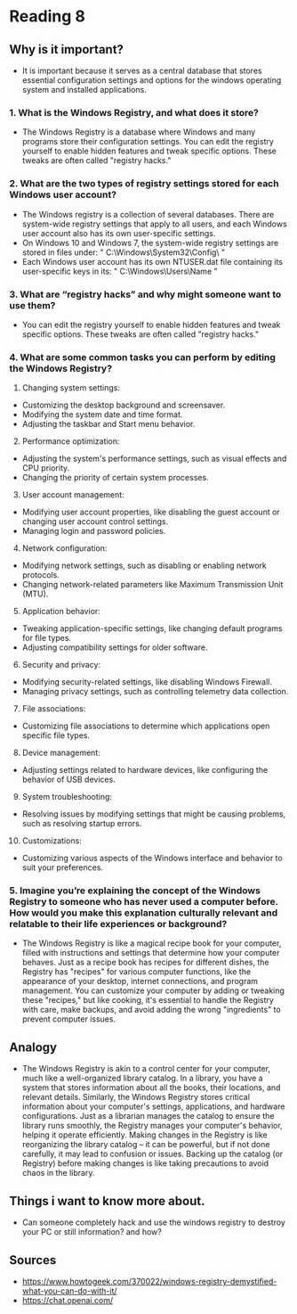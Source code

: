 # Reading 8

## Why is it important? 
- It is important because it serves as a central database that stores essential configuration settings and options for the windows operating system and installed applications.

### 1. What is the Windows Registry, and what does it store?
- The Windows Registry is a database where Windows and many programs store their configuration settings. You can edit the registry yourself to enable hidden features and tweak specific options. These tweaks are often called "registry hacks."

### 2. What are the two types of registry settings stored for each Windows user account?
- The Windows registry is a collection of several databases. There are system-wide registry settings that apply to all users, and each Windows user account also has its own user-specific settings.
- On Windows 10 and Windows 7, the system-wide registry settings are stored in files under: " C:\Windows\System32\Config\ "
- Each Windows user account has its own NTUSER.dat file containing its user-specific keys in its: " C:\Windows\Users\Name "

### 3. What are “registry hacks” and why might someone want to use them?
- You can edit the registry yourself to enable hidden features and tweak specific options. These tweaks are often called "registry hacks."

### 4. What are some common tasks you can perform by editing the Windows Registry?
1. Changing system settings:

- Customizing the desktop background and screensaver.
- Modifying the system date and time format.
- Adjusting the taskbar and Start menu behavior.
2. Performance optimization:

- Adjusting the system's performance settings, such as visual effects and CPU priority.
- Changing the priority of certain system processes.
3. User account management:

- Modifying user account properties, like disabling the guest account or changing user account control settings.
- Managing login and password policies.
4. Network configuration:

- Modifying network settings, such as disabling or enabling network protocols.
- Changing network-related parameters like Maximum Transmission Unit (MTU).
5. Application behavior:

- Tweaking application-specific settings, like changing default programs for file types.
- Adjusting compatibility settings for older software.
6. Security and privacy:

- Modifying security-related settings, like disabling Windows Firewall.
- Managing privacy settings, such as controlling telemetry data collection.
7. File associations:

- Customizing file associations to determine which applications open specific file types.
8. Device management:

- Adjusting settings related to hardware devices, like configuring the behavior of USB devices.
9. System troubleshooting:

- Resolving issues by modifying settings that might be causing problems, such as resolving startup errors.
10. Customizations:

- Customizing various aspects of the Windows interface and behavior to suit your preferences.

### 5. Imagine you’re explaining the concept of the Windows Registry to someone who has never used a computer before. How would you make this explanation culturally relevant and relatable to their life experiences or background?
- The Windows Registry is like a magical recipe book for your computer, filled with instructions and settings that determine how your computer behaves. Just as a recipe book has recipes for different dishes, the Registry has "recipes" for various computer functions, like the appearance of your desktop, internet connections, and program management. You can customize your computer by adding or tweaking these "recipes," but like cooking, it's essential to handle the Registry with care, make backups, and avoid adding the wrong "ingredients" to prevent computer issues.

## Analogy
- The Windows Registry is akin to a control center for your computer, much like a well-organized library catalog. In a library, you have a system that stores information about all the books, their locations, and relevant details. Similarly, the Windows Registry stores critical information about your computer's settings, applications, and hardware configurations. Just as a librarian manages the catalog to ensure the library runs smoothly, the Registry manages your computer's behavior, helping it operate efficiently. Making changes in the Registry is like reorganizing the library catalog – it can be powerful, but if not done carefully, it may lead to confusion or issues. Backing up the catalog (or Registry) before making changes is like taking precautions to avoid chaos in the library.

## Things i want to know more about.
- Can someone completely hack and use the windows registry to destroy your PC or still information? and how?

## Sources
- https://www.howtogeek.com/370022/windows-registry-demystified-what-you-can-do-with-it/
- https://chat.openai.com/
